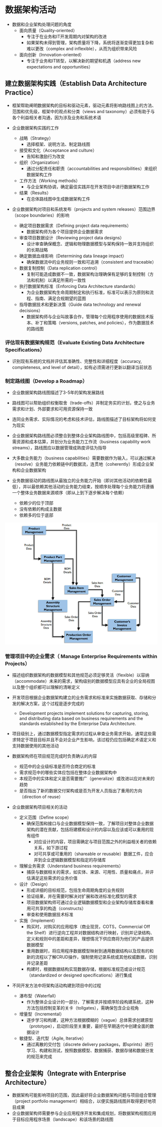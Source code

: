 # **数据架构活动**

- 数据和企业架构处理问题的角度
  - 面向质量（Quality-oriented）
    - 专注于在业务和IT开发周期内对架构的改进
    - 如果架构未得到管理，架构质量将下降，系统将逐渐变得更加复杂和难以更改（complex and inflexible），从而为组织带来风险
  - 面向创新（Innovation-oriented）
    - 专注于业务和IT转型，以解决新的期望和机遇（address new expectations and opportunities）

## 建立数据架构实践（Establish Data Architecture Practice）

- 框架帮助阐明数据架构的目标和驱动元素，驱动元素将影响路线图上的方法、范围和优先级，框架中的观点和分类（views and taxonomy）必须有助于与各个利益相关者沟通，因为涉及业务和系统术语

- 企业数据架构实践的工作
  - 战略（Strategy）
    - 选择框架、说明方法、制定路线图
  - 接受和文化（Acceptance and culture）
    - 告知和激励行为改变
  - 组织（Organization）
    - 通过分配责任和职责（accountabilities and responsibilities）来组织数据架构工作
  - 工作方法（Working methods）
    - 与企业架构协调，确定最佳实践并在开发项目中进行数据架构工作
  - 结果（Results）
    - 在总体路线图中生成数据架构工件
- 企业数据架构对项目和系统发布（projects and system releases）范围边界（scope boundaries）的影响
  - 确定项目数据需求（Defining project data requirements）
    - 数据架构师为各个项目提供企业数据需求
  - 审查项目数据设计（Reviewing project data designs）
    - 设计审查确保概念、逻辑和物理数据模型与架构保持一致并支持组织的长期战略
  - 确定数据血缘影响（Determining data lineage impact）
    - 确保数据流中的业务规则一致和可追溯（consistent and traceable）
  - 数据复制控制（Data replication control）
    - 复制可能造成数据不一致，数据架构治理确保有足够的复制控制（方法和机制）以满足所需的一致性
  - 执行数据架构标准（Enforcing Data Architecture standards）
    - 为企业数据架构生命周期制定和执行标准，标准可以表示为原则和流程、指南、满足合规期望的蓝图
  - 指导数据技术和更新决策（Guide data technology and renewal decisions）
    - 数据架构师与企业叫故事合作，管理每个应用程序使用的数据技术版本、补丁和策略（versions, patches, and policies），作为数据技术的路线图

### 评估现有数据架构规范（Evaluate Existing Data Architecture Specifications）

- 识别现有系统的文档并评估其准确性、完整性和详细程度（accuracy, completeness, and level of detail），如有必须需进行更新以翻译当前状态

### 制定路线图（Develop a Roadmap）

- 企业数据架构路线图描述了3-5年的架构发展路线
- 路线图可以帮助组织权衡取舍（trade-offs）并制定务实的计划，使之与业务需求和计划、外部要求和可用资源保持一致
- 连同业务需求、实际情况的考虑和技术评估，路线图描述了目标架构将如何变为现实
- 企业数据架构路线图必须整合到整体企业架构路线图中，包括高级里程碑、所需资源和成本估算，并划分为业务能力工作流（business capability work streams），路线图应以数据管理成熟度评估为指导
- 大多数业务能力（business capabilities）需要数据作为输入，可以通过解决（resolve）业务能力依赖链中的数据流，连贯地（coherently）形成企业架构和企业数据架构

- 业务数据驱动的路线图从最独立的业务能力开始（即对其他活动的依赖性最低），并以最依赖其他活动的业务能力结束，按顺序处理每个业务能力将遵循一个整体业务数据来源顺序（即从上到下逐步解决每个依赖）
  - 依赖少的位于顶部
  - 没有依赖的构成主数据
  - 依赖多的位于底部

![](assets/数据架构活动/业务能力的数据依赖.jpg)

### 管理项目中的企业需求（ Manage Enterprise Requirements within Projects）

- 描述组织数据架构的数据模型和其他规范必须足够灵活（flexible）以容纳（accommodate）未来的需求，架构级别的数据模型应具有企业的全局视图以及整个组织都可以理解的清晰定义
- 开发项目根据企业数据架构建立的业务需求和标准来实施数据获取、存储和分发的解决方案，这个过程是逐步完成的
  - Development projects implement solutions for capturing, storing, and distributing data based on business requirements and the standards established by the Enterprise Data Architecture.
- 项目级别上，通过数据模型指定需求的过程从审查业务需求开始，通常这些需求特定于项目目标并且不会对企业产生影响，该过程仍应包括确定术语定义和支持数据使用的其他活动

- 数据架构师在项目规范完成时负责确认的内容
  - 规范中的企业级标准是否符合商定的标准
  - 需求规范中的哪些实体应包括在整体企业数据架构中
  - 本规范中的实体和定义是否需要推广（generalize）或改进以应对未来的趋势
  - 是否指出了新的数据交付架构或是否为开发人员指出了重用的方向（direction of reuse）

- 企业数据架构项目相关的活动
  - 定义范围（Define scope）
    - 确保范围和接口与企业数据模型保持一致，了解项目对整体企业数据架构的潜在贡献，包括将建模和设计的内容以及应该或可以重用的现有组件
      - 对应设计的内容，项目需确定与项目范围之外的利益相关者的依赖关系，如下游过程
      - 对可共享或可重用的（shareable or reusable）数据工件，应合并到企业逻辑数据模型和指定的存储库
  - 理解业务需求（Understand business requirements）
    - 捕获与数据相关的需求，如实体、来源、可用性、质量和痛点，并评估满足这些需求的业务价值
  - 设计（Design）
    - 形成详细的目标规范，包括生命周期角度的业务规则
    - 验证结果，并在需要时解决对扩展和改进标准化模型的需求
    - 项目数据架构师可通过企业逻辑数据模型和企业架构存储库查看和重用可共享的构造（constructs）
    - 审查和使用数据技术标准
  - 实施（Implement）
    - 购买时，对购买的应用程序（商业现货，COTS，Commercial Off the Shelf）进行逆向工程并对数据结构进行映射，识别并记录结构、定义和规则中的差距和差异，理想情况下供应商将为他们的产品提供数据模型
    - 重用数据时，将应用程序数据模型映射到通用数据结构以及现有的和新的流程以了解CRUD操作，强制使用记录系统或其他权威数据，识别并记录差距
    - 构建时，根据数据结构实现数据存储，根据标准规范或设计规范（standardized or designed specifications）进行集成
- 不同开发方法中将架构活动构建到项目中的过程
  - 瀑布型（Waterfall）
    - 作为整体企业设计的一部分，了解需求并按顺序阶段构建系统，这种方法包括控制变革的关卡（tollgates），需确保包含企业视角
  - 增量型（Incremental）
    - 逐步学习和构建，这种方法根据模糊的（vague）总体需求创建原型（prototype），启动阶段至关重要，最好在早期迭代中创建全面的数据设计
  - 敏捷型、迭代型（Agile, Iterative）
    - 通过离散的交付包（discrete delivery packages，即sprints）进行学习、构建和测试，按照数据模型、数据捕获、数据存储和数据分发的规范来完成

## 整合企业架构（Integrate with Enterprise Architecture）

- 数据架构可能影响项目的范围，因此最好将企业数据架构问题与项目组合管理（project portfolio management）相结合，以便实施路线图并取得更好地项目成果
- 企业数据架构师需要参与企业应用程序开发和集成规划，将数据架构视图应用于目标应用程序场景（landscape）和该场景的路线图

